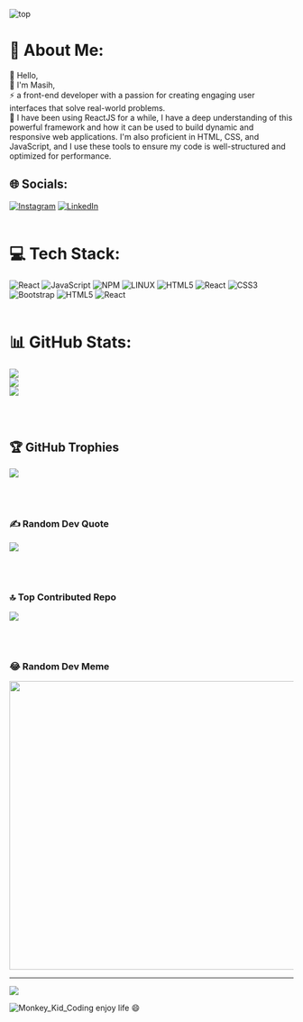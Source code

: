 ![top](https://github.com/Masihbalali/Masihbalali/assets/33178118/071eb295-47a9-435e-af90-b1bda67a7553)


# 💫 About Me:
🤝 Hello, <br>🌱 I'm Masih, <br>⚡ a front-end developer with a passion for creating engaging user interfaces that solve real-world problems. <br>💬 I have been using ReactJS for a while, I have a deep understanding of this powerful framework and how it can be used to build dynamic and responsive web applications. I'm also proficient in HTML, CSS, and JavaScript, and I use these tools to ensure my code is well-structured and optimized for performance.

 

## 🌐 Socials:
[![Instagram](https://img.shields.io/badge/Instagram-%23E4405F.svg?logo=Instagram&logoColor=white)](https://instagram.com/masih.balali) [![LinkedIn](https://img.shields.io/badge/LinkedIn-%230077B5.svg?logo=linkedin&logoColor=white)](https://linkedin.com/in/https://www.linkedin.com/in/masih-balali-846267156/) 
<br><br>
# 💻 Tech Stack:
![React](https://img.shields.io/badge/react-%2320232a.svg?style=for-the-badge&logo=react&logoColor=%2361DAFB) ![JavaScript](https://img.shields.io/badge/javascript-%23323330.svg?style=for-the-badge&logo=javascript&logoColor=%23F7DF1E) ![NPM](https://img.shields.io/badge/NPM-%23000000.svg?style=for-the-badge&logo=npm&logoColor=white) ![LINUX](https://img.shields.io/badge/Linux-FCC624?style=for-the-badge&logo=linux&logoColor=black) ![HTML5](https://img.shields.io/badge/html5-%23E34F26.svg?style=for-the-badge&logo=html5&logoColor=white) ![React](https://img.shields.io/badge/react-%2320232a.svg?style=for-the-badge&logo=react&logoColor=%2361DAFB) ![CSS3](https://img.shields.io/badge/css3-%231572B6.svg?style=for-the-badge&logo=css3&logoColor=white) ![Bootstrap](https://img.shields.io/badge/bootstrap-%23563D7C.svg?style=for-the-badge&logo=bootstrap&logoColor=white) ![HTML5](https://img.shields.io/badge/html5-%23E34F26.svg?style=for-the-badge&logo=html5&logoColor=white) ![React](https://img.shields.io/badge/react-%2320232a.svg?style=for-the-badge&logo=react&logoColor=%2361DAFB)
<br><br>
# 📊 GitHub Stats:
![](https://github-readme-stats.vercel.app/api?username=Masihbalali&theme=dark&hide_border=false&include_all_commits=true&count_private=true)<br/>
![](https://github-readme-streak-stats.herokuapp.com/?user=Masihbalali&theme=dark&hide_border=false)<br/>
![](https://github-readme-stats.vercel.app/api/top-langs/?username=Masihbalali&theme=dark&hide_border=false&include_all_commits=true&count_private=true&layout=compact)

<br><br>
## 🏆 GitHub Trophies
![](https://github-profile-trophy.vercel.app/?username=Masihbalali&theme=dark&no-frame=false&no-bg=false&margin-w=4)

<br><br>
### ✍️ Random Dev Quote
![](https://quotes-github-readme.vercel.app/api?type=horizontal&theme=radical)

<br><br>
### 🔝 Top Contributed Repo
![](https://github-contributor-stats.vercel.app/api?username=Masihbalali&limit=5&theme=dark&combine_all_yearly_contributions=true)

<br><br>
### 😂 Random Dev Meme
<img src="https://rm.up.railway.app/" width="512px"/>

---
[![](https://visitcount.itsvg.in/api?id=Masihbalali&icon=8&color=0)](https://visitcount.itsvg.in)

<!-- Proudly created with GPRM ( https://gprm.itsvg.in ) -->
   ![Monkey_Kid_Coding](https://github.com/Masihbalali/Masihbalali/assets/33178118/59676fc6-e308-4bd2-98d7-901c6ff7f2d3)
enjoy life 😄

